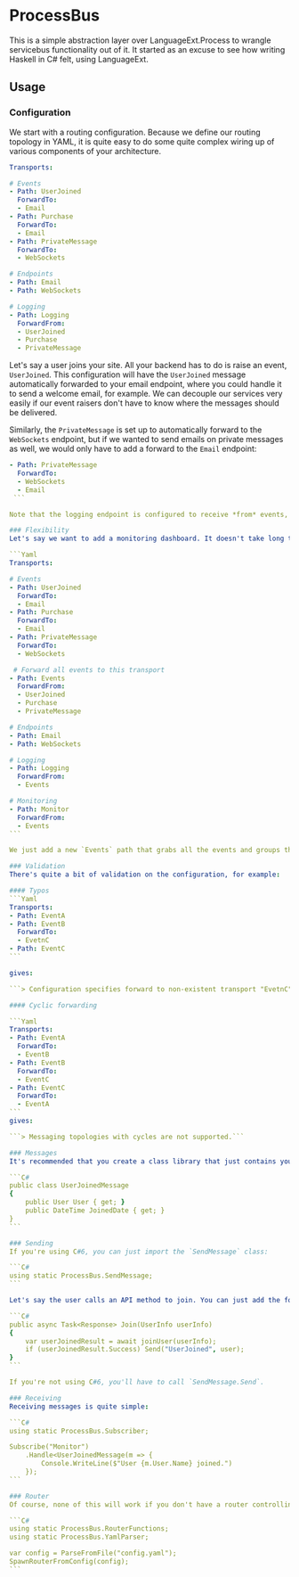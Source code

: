 # ProcessBus
This is a simple abstraction layer over LanguageExt.Process to wrangle servicebus functionality out of it. It started as an excuse to see how writing Haskell in C# felt, using LanguageExt.

## Usage

### Configuration
We start with a routing configuration. Because we define our routing topology in YAML, it is quite easy to do some quite complex wiring up of various components of your architecture. 

```Yaml
Transports:

# Events
- Path: UserJoined
  ForwardTo:
  - Email
- Path: Purchase
  ForwardTo:
  - Email
- Path: PrivateMessage
  ForwardTo:
  - WebSockets

# Endpoints
- Path: Email
- Path: WebSockets

# Logging
- Path: Logging
  ForwardFrom:
  - UserJoined
  - Purchase
  - PrivateMessage
```

Let's say a user joins your site. All your backend has to do is raise an event, `UserJoined`. This configuration will have the `UserJoined` message automatically forwarded to your email endpoint, where you could handle it to send a welcome email, for example. We can decouple our services very easily if our event raisers don't have to know where the messages should be delivered.

Similarly, the `PrivateMessage` is set up to automatically forward to the `WebSockets` endpoint, but if we wanted to send emails on private messages as well, we would only have to add a forward to the `Email` endpoint:

````Yaml
- Path: PrivateMessage
  ForwardTo:
  - WebSockets
  - Email
 ```

Note that the logging endpoint is configured to receive *from* events, so we don't have to clutter up every event with a forward to the logging endpoint.

### Flexibility
Let's say we want to add a monitoring dashboard. It doesn't take long to modify the configuration to handle this in an elegant way:

```Yaml
Transports:

# Events
- Path: UserJoined
  ForwardTo:
  - Email
- Path: Purchase
  ForwardTo:
  - Email
- Path: PrivateMessage
  ForwardTo:
  - WebSockets

 # Forward all events to this transport
- Path: Events 
  ForwardFrom:
  - UserJoined
  - Purchase
  - PrivateMessage

# Endpoints
- Path: Email
- Path: WebSockets

# Logging
- Path: Logging
  ForwardFrom:
  - Events

# Monitoring
- Path: Monitor
  ForwardFrom:
  - Events
```

We just add a new `Events` path that grabs all the events and groups them under one name. This means that instead of listing out every event for the `Logging` and `Monitor` endpoints, we can just get them to listen to the grouped `Event` endpoint.

### Validation
There's quite a bit of validation on the configuration, for example:

#### Typos
```Yaml
Transports:
- Path: EventA
- Path: EventB
  ForwardTo:
  - EvetnC
- Path: EventC  
```

gives:

```> Configuration specifies forward to non-existent transport "EvetnC".```

#### Cyclic forwarding 

```Yaml
Transports:
- Path: EventA
  ForwardTo:
  - EventB
- Path: EventB
  ForwardTo:
  - EventC
- Path: EventC  
  ForwardTo:
  - EventA
```
gives:

```> Messaging topologies with cycles are not supported.```

### Messages
It's recommended that you create a class library that just contains your messages, so they can be referenced by every project. Messages are just POCOs:

```C#
public class UserJoinedMessage 
{
	public User User { get; }
	public DateTime JoinedDate { get; }
}
```

### Sending
If you're using C#6, you can just import the `SendMessage` class:

```C#
using static ProcessBus.SendMessage;
```

Let's say the user calls an API method to join. You can just add the following line:

```C#
public async Task<Response> Join(UserInfo userInfo) 
{
	var userJoinedResult = await joinUser(userInfo);
	if (userJoinedResult.Success) Send("UserJoined", user);
}
```

If you're not using C#6, you'll have to call `SendMessage.Send`.

### Receiving
Receiving messages is quite simple:

```C#
using static ProcessBus.Subscriber;

Subscribe("Monitor")
	.Handle<UserJoinedMessage(m => {
		Console.WriteLine($"User {m.User.Name} joined.")
	});
```

### Router
Of course, none of this will work if you don't have a router controlling where all the messages are sent.

```C#
using static ProcessBus.RouterFunctions;
using static ProcessBus.YamlParser;

var config = ParseFromFile("config.yaml");
SpawnRouterFromConfig(config);
```
